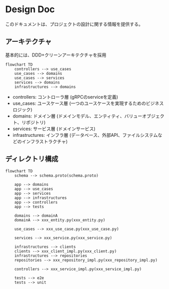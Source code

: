 # Design Doc

このドキュメントは、プロジェクトの設計に関する情報を提供する。

## アーキテクチャ

基本的には、DDD+クリーンアーキテクチャを採用

```mermaid
flowchart TD
    controllers --> use_cases
    use_cases --> domains
    use_cases --> services
    services --> domains
    infrastructures --> domains
```

- controllers: コントローラ層 (gRPCのserviceを定義)
- use_cases: ユースケース層 (一つのユースケースを実現するためのビジネスロジック)
- domains: ドメイン層 (ドメインモデル、エンティティ、バリューオブジェクト、リポジトリ)
- services: サービス層 (ドメインサービス)
- infrastructures: インフラ層 (データベース、外部API、ファイルシステムなどのインフラストラクチャ)

## ディレクトリ構成

```mermaid
flowchart TD
    schema --> schema.proto(schema.proto)

    app --> domains
    app --> use_cases
    app --> services
    app --> infrastructures
    app --> controllers
    app --> tests

    domains --> domainA
    domainA --> xxx_entity.py(xxx_entity.py)

    use_cases --> xxx_use_case.py(xxx_use_case.py)

    services --> xxx_service.py(xxx_service.py)

    infrastructures --> clients
    clients --> xxx_client_impl.py(xxx_client.py)
    infrastructures --> repositories
    repositories --> xxx_repository_impl.py(xxx_repository_impl.py)

    controllers --> xxx_service_impl.py(xxx_service_impl.py)

    tests --> e2e
    tests --> unit
```

